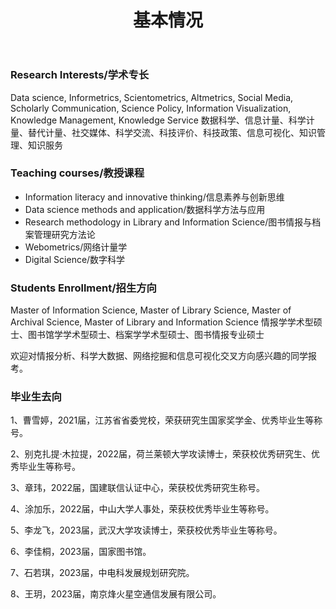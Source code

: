 ﻿---
layout: page
title:  基本情况
cover:  false
menu:   true
order:  1
---

### Research Interests/学术专长
Data science, Informetrics, Scientometrics, Altmetrics, Social Media, Scholarly Communication, Science Policy, Information Visualization, Knowledge Management, Knowledge Service
数据科学、信息计量、科学计量、替代计量、社交媒体、科学交流、科技评价、科技政策、信息可视化、知识管理、知识服务

### Teaching courses/教授课程
* Information literacy and innovative thinking/信息素养与创新思维
* Data science methods and application/数据科学方法与应用
* Research methodology in Library and Information Science/图书情报与档案管理研究方法论
* Webometrics/网络计量学
* Digital Science/数字科学

### Students Enrollment/招生方向
Master of Information Science, Master of Library Science, Master of Archival Science, Master of Library and Information Science
情报学学术型硕士、图书馆学学术型硕士、档案学学术型硕士、图书情报专业硕士

欢迎对情报分析、科学大数据、网络挖掘和信息可视化交叉方向感兴趣的同学报考。

### 毕业生去向

1、曹雪婷，2021届，江苏省省委党校，荣获研究生国家奖学金、优秀毕业生等称号。

2、别克扎提·木拉提，2022届，荷兰莱顿大学攻读博士，荣获校优秀研究生、优秀毕业生等称号。

3、章玮，2022届，国建联信认证中心，荣获校优秀研究生称号。

4、涂加乐，2022届，中山大学人事处，荣获校优秀毕业生等称号。

5、李龙飞，2023届，武汉大学攻读博士，荣获校优秀毕业生等称号。

6、李佳桐，2023届，国家图书馆。

7、石若琪，2023届，中电科发展规划研究院。

8、王玥，2023届，南京烽火星空通信发展有限公司。
